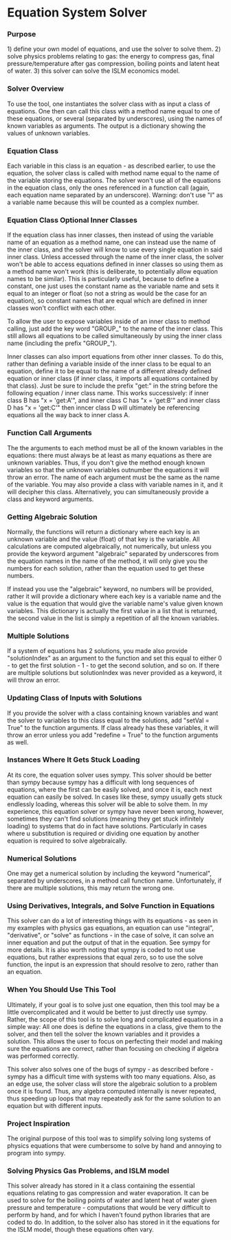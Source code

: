 
<h1>Equation System Solver </h1>

<h3>Purpose</h3>
1) define your own model of equations, and use the solver to solve them.
2) solve physics problems relating to gas: the energy to compress gas, final pressure/temperature after gas compression, boiling points and latent heat of water. 3) this solver can solve the ISLM economics model.

<h3>Solver Overview</h3>
To use the tool, one instantiates the solver class with as input a class of equations. One then can call this class with a method name equal to one of these equations, or several (separated by underscores), using the names of known variables as arguments. The output is a dictionary showing the values of unknown variables.

<h3>Equation Class</h3>
Each variable in this class is an equation - as described earlier, to use the equation, the solver class is called with method name equal to the name of the variable storing the equations. The solver won't use all of the equations in the equation class, only the ones referenced in a function call (again, each equation name separated by an underscore).
Warning: don't use "I" as a variable name because this will be counted as a complex number.

<h3>Equation Class Optional Inner Classes</h3>

If the equation class has inner classes, then instead of using the variable name of an equation as a method name, one can instead use the name of the inner class, and the solver will know to use every single equation in said inner class. Unless accessed through the name of the inner class, the solver won't be able to access equations defined in inner classes so using them as a method name won't work (this is deliberate, to potentially allow equation names to be similar). This is particularly useful, because to define a constant, one just uses the constant name as the variable name and sets it equal to an integer or float (so not a string as would be the case for an equation), so constant names that are equal which are defined in inner classes won't conflict with each other.

To allow the user to expose variables inside of an inner class to method calling, just add the key word "GROUP_" to the name of the inner class. This still allows all equations to be called simultaneously by using the inner class name (including the prefix "GROUP_").

Inner classes can also import equations from other inner classes. To do this, rather than defining a variable inside of the inner class to be equal to an equation, define it to be equal to the name of a different already defined equation or inner class (if inner class, it imports all equations contained by that class). Just be sure to include the prefix "get:" in the string before the following equation / inner class name. This works successively: if inner class B has "x = 'get:A'", and inner class C has "x = 'get:B'" and inner class D has "x = 'get:C'" then inncer class D will ultimately be referencing equations all the way back to inner class A.

<h3>Function Call Arguments</h3>

The the arguments to each method must be all of the known variables in the equations: there must always be at least as many equations as there are unknown variables. Thus, if you don't give the method enough known variables so that the unknown variables outnumber the equations it will throw an error. The name of each argument must be the same as the name of the variable. You may also provide a class with variable names in it, and it will decipher this class. Alternatively, you can simultaneously provide a class and keyword arguments.

<h3>Getting Algebraic Solution</h3>
Normally, the functions will return a dictionary where each key is an unknown variable and the value (float) of that key is the variable. All calculations are computed algebraically, not numerically, but unless you provide the keyword argument "algebraic" separated by underscores from the equation names in the name of the method, it will only give you the numbers for each solution, rather than the equation used to get these numbers.

If instead you use the "algebraic" keyword, no numbers will be provided, rather it will provide a dictionary where each key is a variable name and the value is the equation that would give the variable name's value given known variables. This dictionary is actually the first value in a list that is returned, the second value in the list is simply a repetition of all the known variables.

<h3>Multiple Solutions</h3>
If a system of equations has 2 solutions, you made also provide "solutionIndex" as an argument to the function and set this equal to either 0 - to get the first solution - 1 - to get the second solution, and so on. If there are multiple solutions but solutionIndex was never provided as a keyword, it will throw an error.

<h3>Updating Class of Inputs with Solutions</h3>
If you provide the solver with a class containing known variables and want the solver to variables to this class equal to the solutions, add "setVal = True" to the function arguments. If class already has these variables, it will throw an error unless you add "redefine = True" to the function arguments as well.

<h3>Instances Where It Gets Stuck Loading</h3>
At its core, the equation solver uses sympy. This solver should be better than sympy because sympy has a difficult with long sequences of equations, where the first can be easily solved, and once it is, each next equation can easily be solved. In cases like these, sympy usually gets stuck endlessly loading, whereas this solver will be able to solve them. In my experience, this equation solver or sympy have never been wrong, however, sometimes they can't find solutions (meaning they get stuck infinitely loading) to systems that do in fact have solutions. Particularly in cases where u substitution is required or dividing one equation by another equation is required to solve algebraically.

<h3>Numerical Solutions</h3>
One may get a numerical solution by including the keyword "numerical", separated by underscores, in a method call function name. Unfortunately, if there are multiple solutions, this may return the wrong one.

<h3>Using Derivatives, Integrals, and Solve Function in Equations</h3>
This solver can do a lot of interesting things with its equations - as seen in my examples with physics gas equations, an equation can use "integral", "derivative", or "solve" as functions - in the case of solve, it can solve an inner equation and put the output of that in the equation. See sympy for more details. It is also worth noting that sympy is coded to not use equations, but rather expressions that equal zero, so to use the solve function, the input is an expression that should resolve to zero, rather than an equation.
<h3>When You Should Use This Tool</h3>
Ultimately, if your goal is to solve just one equation, then this tool may be a little overcomplicated and it would be better to just directly use sympy. Rather, the scope of this tool is to solve long and complicated equations in a simple way: All one does is define the equations in a class, give them to the solver, and then tell the solver the known variables and it provides a solution. This allows the user to focus on perfecting their model and making sure the equations are correct, rather than focusing on checking if algebra was performed correctly. 

This solver also solves one of the bugs of sympy - as described before - sympy has a difficult time with systems with too many equations. Also, as an edge use, the solver class will store the algebraic solution to a problem once it is found. Thus, any algebra computed internally is never repeated, thus speeding up loops that may repeatedly ask for the same solution to an equation but with different inputs.

<h3>Project Inspiration</h3>
The original purpose of this tool was to simplify solving long systems of physics equations that were cumbersome to solve by hand and annoying to program into sympy. 
<h3>Solving Physics Gas Problems, and ISLM model</h3>
This solver already has stored in it a class containing the essential equations relating to gas compression and water evaporation. It can be used to solve for the boiling points of water and latent heat of water given pressure and temperature - computations that would be very difficult to perform by hand, and for which I haven't found python libraries that are coded to do.
In addition, to the solver also has stored in it the equations for the ISLM model, though these equations often vary.